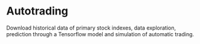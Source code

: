 # Autotrading
Download historical data of primary stock indexes, data exploration, prediction through a Tensorflow model and simulation of automatic trading.
